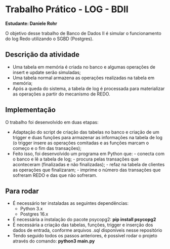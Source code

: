# Trabalho Prático - LOG - BDII
**Estudante: Daniele Rohr**

O objetivo desse trabalho de Banco de Dados II é simular o funcionamento do log Redo utilizando o SGBD (Postgres).

## Descrição da atividade

- Uma tabela em memória é criada no banco e algumas operações de insert e update serão simuladas;
- Uma tabela normal armazena as operações realizadas na tabela em memória;
- Após a queda do sistema, a tabela de log é processada para materializar as operações a partir do mecanismo de REDO.

## Implementação

O trabalho foi desenvolvido em duas etapas:
  - Adaptação do script de criação das tabelas no banco e criação de um trigger e duas funções para armazenar as informações na tabela de log (o trigger insere as operações comitadas e as funções marcam o começo e o fim das transações);
  - Feito isso, foi desenvolvido um programa em Python que:
            - conecta com o banco e lê a tabela de log;
            - procura pelas transações que aconteceram (finalizadas e não finalizadas);
            - refaz na tabela de clientes as operações que finalizaram;
            - imprime o número das transações que sofreram REDO e das que não sofreram.   

## Para rodar
- É necessário ter instaladas as seguintes dependências:
  - Python 3.x
  - Postgres 16.x
- É necessária a instalação do pacote psycopg2: **pip install psycopg2**
- É necessária a criação das tabelas, funções, trigger e inserção dos dados de entrada, conforme arquivos .sql disponíveis nesse repositório
- Tendo seguido todos os passos anteriores, é possível rodar o projeto através do comando: **python3 main.py**
